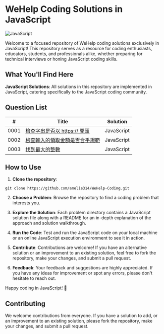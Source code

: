 # WeHelp Coding Solutions in JavaScript
![JavaScript](https://camo.githubusercontent.com/9fd2b512bf3030d47fcbc63463da3c3bef662bd15c68acc9c501489bf46ad1de/68747470733a2f2f696d672e736869656c64732e696f2f62616467652f6c616e67756167652d4a6176615363726970742d79656c6c6f772e737667 "JavaScript")

Welcome to a focused repository of WeHelp coding solutions exclusively in JavaScript! This repository serves as a resource for coding enthusiasts, educators, students, and professionals alike, whether preparing for technical interviews or honing JavaScript coding skills.

## What You'll Find Here

**JavaScript Solutions**: All solutions in this repository are implemented in JavaScript, catering specifically to the JavaScript coding community.

## Question List

| #    | Title                                                              | Solution        |
|------|--------------------------------------------------------------------|-----------------|
| 0001 | [檢查字串是否以 https:// 開頭](https://wehelp.tw/coding/problem/1)                 | JavaScript      |
| 0002 | [檢查輸入的領取金額是否合乎規範](https://wehelp.tw/coding/problem/2)  | JavaScript      |
| 0003 | [找到最大的整數](https://wehelp.tw/coding/problem/3) | JavaScript      |

## How to Use

1. **Clone the repository**:
```
git clone https://github.com/amelie314/WeHelp-Coding.git
```
2. **Choose a Problem**:
Browse the repository to find a coding problem that interests you.

3. **Explore the Solution**:
Each problem directory contains a JavaScript solution file along with a README for an in-depth explanation of the approach and solution walkthrough.

4. **Run the Code**:
Test and run the JavaScript code on your local machine or an online JavaScript execution environment to see it in action.

5. **Contribute**:
Contributions are welcome! If you have an alternative solution or an improvement to an existing solution, feel free to fork the repository, make your changes, and submit a pull request.

6. **Feedback**:
Your feedback and suggestions are highly appreciated. If you have any ideas for improvement or spot any errors, please don't hesitate to reach out.

Happy coding in JavaScript! 🚀

## Contributing

We welcome contributions from everyone. If you have a solution to add, or an improvement to an existing solution, please fork the repository, make your changes, and submit a pull request.

